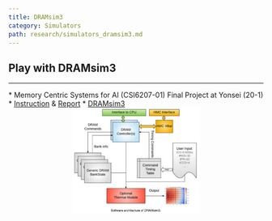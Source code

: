```yaml
---
title: DRAMsim3
category: Simulators
path: research/simulators_dramsim3.md
---
```


## Play with DRAMsim3 
<hr>
* Memory Centric Systems for AI (CSI6207-01) Final Project at Yonsei (20-1)
* <a href="https://github.com/WheatBeer/play_with_dramsim3" target="_blank">Instruction</a> & <a href="/images/dramsim3.pdf" target="_blank">Report</a> 
* <a href="https://github.com/umd-memsys/DRAMsim3" target="_blank">DRAMsim3</a> 
<center><img src="/images/dramsim3.png" width="50%"/></center>
